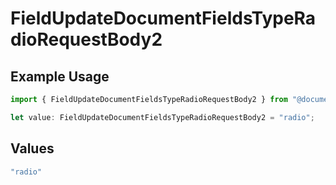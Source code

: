 # FieldUpdateDocumentFieldsTypeRadioRequestBody2

## Example Usage

```typescript
import { FieldUpdateDocumentFieldsTypeRadioRequestBody2 } from "@documenso/sdk-typescript/models/operations";

let value: FieldUpdateDocumentFieldsTypeRadioRequestBody2 = "radio";
```

## Values

```typescript
"radio"
```
